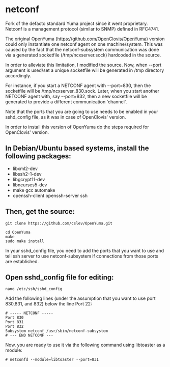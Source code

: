 netconf
=======

Fork of the defacto standard Yuma project since it went proprietary.  Netconf is a management protocol (similar to SNMP) defined in RFC4741.

The original OpenYuma (https://github.com/OpenClovis/OpenYuma) version could only instantiate one netconf agent on one machine/system.
This was caused by the fact that the netconf-subsystem communication was done via 
a generated socketfile (/tmp/ncxserver.sock) hardcoded in the source.

In order to alleviate this limitation, I modified the source.
Now, when --port argument is used/set a unique socketfile will be generated in /tmp 
directory accordingly.

For instance, if you start a NETCONF agent with --port=830, then the socketfile will
be /tmp/ncxserver_830.sock.
Later, when you start another NETCONF agent with, say --port=832, then a new socketfile 
will be generated to provide a different communication 'channel'.

Note that the ports that you are going to use needs to be enabled in your sshd_config file, as it was in case of OpenClovis' version.

In order to install this version of OpenYuma do the steps required for OpenClovis' version.


In Debian/Ubuntu based systems, install the following packages:
-------
 - libxml2-dev 
 - libssh2-1-dev 
 - libgcrypt11-dev 
 - libncurses5-dev 
 - make gcc automake 
 - openssh-client openssh-server ssh

Then, get the source:
-------
    git clone https://github.com/cslev/OpenYuma.git

    cd OpenYuma
    make
    sudo make install

In your sshd_config file, you need to add the ports that you want to use and tell
ssh server to use netconf-subsystem if connections from those ports are established.

Open sshd_config file for editing:
-------
    nano /etc/ssh/sshd_config

Add the following lines (under the assumption that you want to use port 830,831, and 832)
below the line Port 22:

    # ----- NETCONF -----
    Port 830
    Port 831
    Port 832
    Subsystem netconf /usr/sbin/netconf-subsystem
    # --- END NETCONF ---

Now, you are ready to use it via the following command using libtoaster as a module:   

    # netconfd --module=libtoaster --port=831




